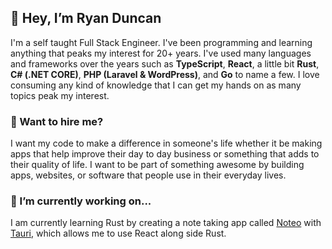 <!--
**rdunc/rdunc** is a ✨ _special_ ✨ repository because its `README.md` (this file) appears on your GitHub profile.

Here are some ideas to get you started:

- 🔭 I’m currently working on ...
- 🌱 I’m currently learning ...
- 👯 I’m looking to collaborate on ...
- 🤔 I’m looking for help with ...
- 💬 Ask me about ...
- 📫 How to reach me: ...
- 😄 Pronouns: ...
- ⚡ Fun fact: ...
-->

## 👋 Hey, I’m Ryan Duncan
I'm a self taught Full Stack Engineer. I've been programming and learning anything that peaks my interest for 20+ years. I've used many languages and frameworks over the years such as **TypeScript**, **React**, a little bit **Rust**, **C# (.NET CORE)**, **PHP (Laravel & WordPress)**, and **Go** to name a few. I love consuming any kind of knowledge that I can get my hands on as many topics peak my interest.

### 💬 Want to hire me?
I want my code to make a difference in someone's life whether it be making apps that help improve their day to day business or something that adds to their quality of life. I want to be part of something awesome by building apps, websites, or software that people use in their everyday lives.

### 🔭 I’m currently working on...
I am currently learning Rust by creating a note taking app called [Noteo](https://github.com/rdunc/noteo) with [Tauri](https://github.com/tauri-apps/tauri), which allows me to use React along side Rust.
